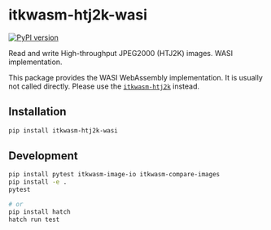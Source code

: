 # itkwasm-htj2k-wasi

[![PyPI version](https://badge.fury.io/py/itkwasm-htj2k-wasi.svg)](https://badge.fury.io/py/itkwasm-htj2k-wasi)

Read and write High-throughput JPEG2000 (HTJ2K) images. WASI implementation.

This package provides the WASI WebAssembly implementation. It is usually not called directly. Please use the [`itkwasm-htj2k`](https://pypi.org/project/itkwasm-htj2k/) instead.


## Installation

```sh
pip install itkwasm-htj2k-wasi
```

## Development

```sh
pip install pytest itkwasm-image-io itkwasm-compare-images
pip install -e .
pytest

# or
pip install hatch
hatch run test
```
